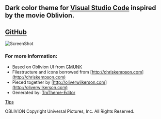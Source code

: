 ## Dark color theme for [Visual Studio Code](http://code.visualstudio.com/) inspired by the movie Oblivion.

## [GitHub](https://github.com/timdang/tech49_theme)

![ScreenShot](https://raw.githubusercontent.com/timdang/tech49_theme/master/theme.png)

### For more information:
* Based on Oblivion UI from [GMUNK](http://work.gmunk.com/OBLIVION-GFX)
* Filestructure and icons borrowed from [http://chriskempson.com](http://chriskempson.com)
* Pieced together by [http://oliverwilkerson.com](http://oliverwilkerson.com)
* Generated by: [TmTheme-Editor](http://tmtheme-editor.herokuapp.com)

[Tips](https://patreon.com/user?u=5159161)

OBLIVION Copyright Universal Pictures, Inc. All Rights Reserved.

